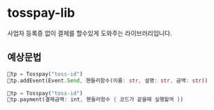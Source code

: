 # tosspay-lib
사업자 등록증 없이 결제를 할수있게 도와주는 라이브러리입니다.

## 예상문법
```rs
tp = Tosspay("toss-id")
tp.addEvent(Event.Send, 핸들러함수(이름: str, 설명: str, 금액: str))

tp = Tosspay("toss-id")
tp.payment(결제금액: int, 핸들러함수 { 코드가 같을때 실행할꺼 })
```
